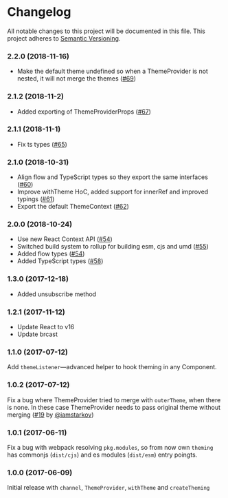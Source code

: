 # Changelog

All notable changes to this project will be documented in this file.
This project adheres to [Semantic Versioning](http://semver.org/).

### 2.2.0 (2018-11-16)

- Make the default theme undefined so when a ThemeProvider is not nested, it will not merge the themes ([#69](https://github.com/cssinjs/theming/pull/69))

### 2.1.2 (2018-11-2)

- Added exporting of ThemeProviderProps ([#67](https://github.com/cssinjs/theming/pull/67))

### 2.1.1 (2018-11-1)

- Fix ts types ([#65](https://github.com/cssinjs/theming/pull/65))

### 2.1.0 (2018-10-31)

- Align flow and TypeScript types so they export the same interfaces ([#60](https://github.com/cssinjs/theming/pull/60))
- Improve withTheme HoC, added support for innerRef and improved typings ([#61](https://github.com/cssinjs/theming/pull/61))
- Export the default ThemeContext ([#62](https://github.com/cssinjs/theming/pull/62))

### 2.0.0 (2018-10-24)

- Use new React Context API ([#54](https://github.com/cssinjs/theming/pull/54))
- Switched build system to rollup for building esm, cjs and umd ([#55](https://github.com/cssinjs/theming/pull/55))
- Added flow types ([#54](https://github.com/cssinjs/theming/pull/54))
- Added TypeScript types ([#58](https://github.com/cssinjs/theming/pull/58))

### 1.3.0 (2017-12-18)

- Added unsubscribe method

### 1.2.1 (2017-11-12)

- Update React to v16
- Update brcast

### 1.1.0 (2017-07-12)

Add `themeListener`—advanced helper to hook theming in any Component.

### 1.0.2 (2017-07-12)

Fix a bug where ThemeProvider tried to merge with `outerTheme`, when there is none. In these case ThemeProvider needs to pass original theme without merging ([#19][] by [@iamstarkov][])

[#19]: https://github.com/iamstarkov/theming/pull/19
[@iamstarkov]: https://github.com/iamstarkov/

### 1.0.1 (2017-06-11)

Fix a bug with webpack resolving `pkg.modules`, so from now own `theming` has commonjs (`dist/cjs`) and es modules (`dist/esm`) entry poingts.

### 1.0.0 (2017-06-09)

Initial release with `channel`, `ThemeProvider`, `withTheme` and `createTheming`

